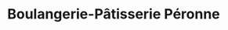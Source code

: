 ---
title: "Boulangerie-Pâtisserie Péronne"
url: /sille-le-guillaume/boulangerie-patisserie-peronne/
shop: Bäckerei
---
